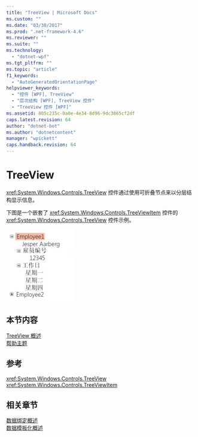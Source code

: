 ```yaml
---
title: "TreeView | Microsoft Docs"
ms.custom: ""
ms.date: "03/30/2017"
ms.prod: ".net-framework-4.6"
ms.reviewer: ""
ms.suite: ""
ms.technology: 
  - "dotnet-wpf"
ms.tgt_pltfrm: ""
ms.topic: "article"
f1_keywords: 
  - "AutoGeneratedOrientationPage"
helpviewer_keywords: 
  - "控件 [WPF], TreeView"
  - "层次结构 [WPF], TreeView 控件"
  - "TreeView 控件 [WPF]"
ms.assetid: 805c235c-0a0e-4e34-8d96-9dc3865cf2df
caps.latest.revision: 64
author: "dotnet-bot"
ms.author: "dotnetcontent"
manager: "wpickett"
caps.handback.revision: 64
---
```

# TreeView
<xref:System.Windows.Controls.TreeView> 控件通过使用可折叠节点来以分层结构显示信息。  
  
 下图是一个嵌套了 <xref:System.Windows.Controls.TreeViewItem> 控件的 <xref:System.Windows.Controls.TreeView> 控件示例。  
  
 ![TreeView 图](../../../../docs/framework/wpf/controls/media/treeviewillustration.JPG "TreeViewIllustration")  
  
## 本节内容  
 [TreeView 概述](../../../../docs/framework/wpf/controls/treeview-overview.md)  
 [帮助主题](../../../../docs/framework/wpf/controls/treeview-how-to-topics.md)  
  
## 参考  
 <xref:System.Windows.Controls.TreeView>  
 <xref:System.Windows.Controls.TreeViewItem>  
  
## 相关章节  
 [数据绑定概述](../../../../docs/framework/wpf/data/data-binding-overview.md)  
 [数据模板化概述](../../../../docs/framework/wpf/data/data-templating-overview.md)